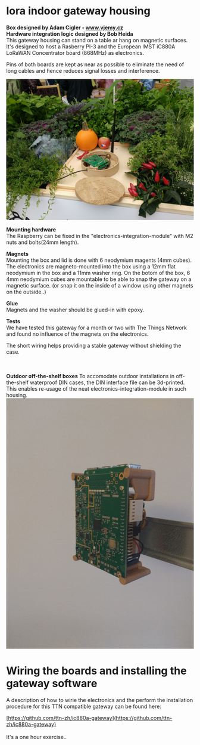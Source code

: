 # lora indoor gateway housing

<b>Box designed by Adam Cigler - www.vjemy.cz</b> <br/>
<b>Hardware integration logic designed by Bob Heida</b> <br/>
This gateway housing can stand on a table ar hang on magnetic surfaces.
It's designed to host a Rasberry PI-3 and the European IMST iC880A LoRaWAN Concentrator board (868MHz) as electronics.

Pins of both boards are kept as near as possible to eliminate the need of long cables and hence reduces signal losses and interference.

![alt tag](https://github.com/uvoz/lora-gateway/blob/master/gatewayInAction.jpg?raw=true)


<b>Mounting hardware</b> <br/>
The Raspberry can be fixed in the "electronics-integration-module" with M2 nuts and bolts(24mm length).

<b>Magnets</b> <br/>
Mounting the box and lid is done with 6 neodymium magents (4mm cubes).
The electronics are magneto-mounted into the box using a 12mm flat neodymium in the box and a 11mm washer ring.
On the botom of the box, 6 4mm neodymium cubes are mountable to be able to snap the gateway on a magnetic surface.
(or snap it on the inside of a window using other magnets on the outside..)

<b>Glue</b> <br/>
Magnets and the washer should be glued-in with epoxy.


<b>Tests</b> <br/>
We have tested this gateway for a month or two with The Things Network and found no influence of the magnets on the electronics. 

The short wiring helps providing a stable gateway without shielding the case. 

<br/><br/>
<b>Outdoor off-the-shelf boxes</b>
To accomodate outdoor installations in off-the-shelf waterproof DIN cases, the DIN interface file can be 3d-printed. This enables re-usage of the neat electronics-integration-module in such housing.
![alt tag](https://github.com/uvoz/lora-gateway/blob/master/gatewayDINsmallAnt.jpg?raw=true)


<H1>Wiring the boards and installing the gateway software</H1>
A description of how to wirie the electronics and the perform the installation procedure for this TTN compatible gateway can be found here:

[https://github.com/ttn-zh/ic880a-gateway](https://github.com/ttn-zh/ic880a-gateway)
<br/><br/>It's a one hour exercise..


